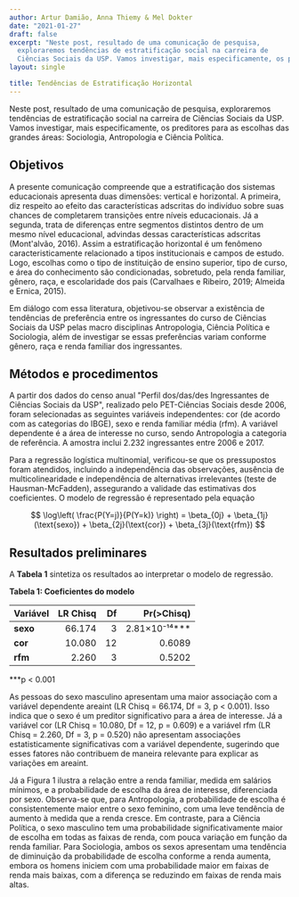 ```yaml
---
author: Artur Damião, Anna Thiemy & Mel Dokter
date: "2021-01-27"
draft: false
excerpt: "Neste post, resultado de uma comunicação de pesquisa,
  exploraremos tendências de estratificação social na carreira de
  Ciências Sociais da USP. Vamos investigar, mais especificamente, os preditores para as escolhas das grandes áreas: Sociologia, Antropologia e Ciência Política."
layout: single

title: Tendências de Estratificação Horizontal
---
```


Neste post, resultado de uma comunicação de pesquisa, exploraremos tendências de estratificação social na carreira de Ciências Sociais da USP. Vamos investigar, mais especificamente, os preditores para as escolhas das grandes áreas: Sociologia, Antropologia e Ciência Política.

## Objetivos

A presente comunicação compreende que a estratificação dos sistemas educacionais apresenta duas dimensões: vertical e horizontal. A primeira, diz respeito ao efeito das características adscritas do indivíduo sobre suas chances de completarem transições entre níveis educacionais. Já a segunda, trata de diferenças entre segmentos distintos dentro de um mesmo nível educacional, advindas dessas características adscritas (Mont'alvão, 2016). Assim a estratificação horizontal é um fenômeno caracteristicamente relacionado a tipos institucionais e campos de estudo. Logo, escolhas como o tipo de instituição de ensino superior, tipo de curso, e área do conhecimento são condicionadas, sobretudo, pela renda familiar, gênero, raça, e escolaridade dos pais (Carvalhaes e Ribeiro, 2019; Almeida e Ernica, 2015).

Em diálogo com essa literatura, objetivou-se observar a existência de tendências de preferência entre os ingressantes do curso de Ciências Sociais da USP pelas macro disciplinas Antropologia, Ciência Política e Sociologia, além de investigar se essas preferências variam conforme gênero, raça e renda familiar dos ingressantes.

## Métodos e procedimentos

A partir dos dados do censo anual "Perfil dos/das/des Ingressantes de Ciências Sociais da USP", realizado pelo PET-Ciências Sociais desde 2006, foram selecionadas as seguintes variáveis independentes: cor (de acordo com as categorias do IBGE), sexo e renda familiar média (rfm). A variável dependente é a área de interesse no curso, sendo Antropologia a categoria de referência. A amostra inclui 2.232 ingressantes entre 2006 e 2017.

Para a regressão logística multinomial, verificou-se que os pressupostos foram atendidos, incluindo a independência das observações, ausência de multicolinearidade e independência de alternativas irrelevantes (teste de Hausman-McFadden), assegurando a validade das estimativas dos coeficientes. O modelo de regressão é representado pela equação

$$
\log\left( \frac{P(Y=j)}{P(Y=k)} \right) = \beta_{0j} + \beta_{1j}(\text{sexo}) + \beta_{2j}(\text{cor}) + \beta_{3j}(\text{rfm})
$$

## Resultados preliminares

A **Tabela 1** sintetiza os resultados ao interpretar o modelo de regressão.

**Tabela 1: Coeficientes do modelo**

| Variável | LR Chisq |  Df |      Pr(\>Chisq) |
|----------|---------:|----:|-----------------:|
| **sexo** |   66.174 |   3 | 2.81×10⁻¹⁴\*\*\* |
| **cor**  |   10.080 |  12 |           0.6089 |
| **rfm**  |    2.260 |   3 |           0.5202 |

\*\*\*p \< 0.001

As pessoas do sexo masculino apresentam uma maior associação com a variável dependente areaint (LR Chisq = 66.174, Df = 3, p \< 0.001). Isso indica que o sexo é um preditor significativo para a área de interesse. Já a variável cor (LR Chisq = 10.080, Df = 12, p = 0.609) e a variável rfm (LR Chisq = 2.260, Df = 3, p = 0.520) não apresentam associações estatisticamente significativas com a variável dependente, sugerindo que esses fatores não contribuem de maneira relevante para explicar as variações em areaint.

Já a Figura 1 ilustra a relação entre a renda familiar, medida em salários mínimos, e a probabilidade de escolha da área de interesse, diferenciada por sexo. Observa-se que, para Antropologia, a probabilidade de escolha é consistentemente maior entre o sexo feminino, com uma leve tendência de aumento à medida que a renda cresce. Em contraste, para a Ciência Política, o sexo masculino tem uma probabilidade significativamente maior de escolha em todas as faixas de renda, com pouca variação em função da renda familiar. Para Sociologia, ambos os sexos apresentam uma tendência de diminuição da probabilidade de escolha conforme a renda aumenta, embora os homens iniciem com uma probabilidade maior em faixas de renda mais baixas, com a diferença se reduzindo em faixas de renda mais altas.